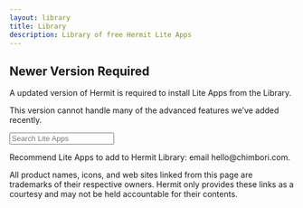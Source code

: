 ```yaml
---
layout: library
title: Library
description: Library of free Hermit Lite Apps
---
```


<div class="update-required">
  <h2>Newer Version Required</h2>
  <p>A updated version of Hermit is required to install Lite Apps from the Library.</p>
  <p>This version cannot handle many of the advanced features we’ve added recently.</p>
  <!-- <a class="pill-button" href="https://play.google.com/store/apps/details?id=com.chimbori.hermitcrab" target="_blank">get it now</a> -->
</div>

<div class="main">
  <div class="query-container">
    <input id="query" class="query" placeholder="Search Lite Apps" type="search">
  </div>
  <div class="content">
    <div class="lite-apps-json"></div>
    <p class="tooltip">Recommend Lite Apps to add to <span class="notranslate">Hermit</span> Library: email hello@chimbori.com.</p>
    <p class="tooltip">All product names, icons, and web sites linked from this page are trademarks of their respective owners. <span class="notranslate">Hermit</span> only provides these links as a courtesy and may not be held accountable for their contents.</p>
  </div>
</div>

<script src="{{ site.cdn_url }}/library/library.js">
